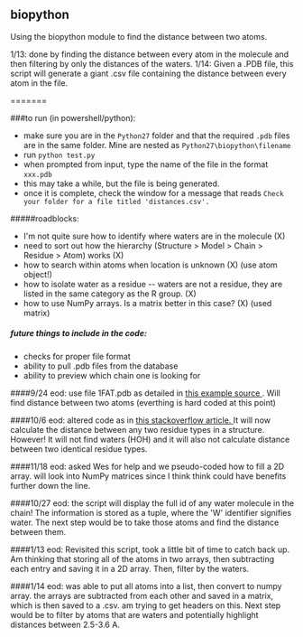 ## biopython
Using the biopython module to find the distance between two atoms.

1/13: done by finding the distance between every atom in the molecule and then filtering by only the distances of the waters.
1/14: Given a .PDB file, this script will generate a giant .csv file containing the distance between every atom in the file.

=======

###to run (in powershell/python): 
- make sure you are in the ```Python27``` folder and that the required ```.pdb``` files are in the same folder.  Mine are nested as ```Python27\biopython\filename```
- run ```python test.py```
- when prompted from input, type the name of the file in the format ```xxx.pdb```
- this may take a while, but the file is being generated.
- once it is complete, check the window for a message that reads ```Check your folder for a file titled 'distances.csv'.```

#####roadblocks:
* I'm not quite sure how to identify where waters are in the molecule (X)
* need to sort out how the hierarchy (Structure > Model > Chain > Residue > Atom) works (X)
* how to search within atoms when location is unknown (X) (use atom object!)
* how to isolate water as a residue -- waters are not a residue, they are listed in the same category as the R group. (X)
* how to use NumPy arrays. Is a matrix better in this case? (X) (used matrix)


##### future things to include in the code:
* checks for proper file format
* ability to pull .pdb files from the database
* ability to preview which chain one is looking for



####9/24 eod:
use file 1FAT.pdb as detailed in <a href = "http://www.biotnet.org/sites/biotnet.org/files/documents/25/biopython_pdb.pdf" alt="the source"> this example source </a>. Will find distance between two atoms (everthing is hard coded at this point)

####10/6 eod:
altered code as in <a href ="http://stackoverflow.com/questions/26193034/can-any-one-help-me-understand-and-solve-this-error" alt="the source"> this stackoverflow article. </a> It will now calculate the distance between any two residue types in a structure.
However! It will not find waters (HOH) and it will also not calculate distance between two identical residue types. 

####11/18 eod:
asked Wes for help and we pseudo-coded how to fill a 2D array. will look into NumPy matrices since I think think could have benefits further down the line.

####10/27 eod:
the script will display the full id of any water molecule in the chain! The information is stored as a tuple, where the 'W' identifier signifies water. The next step would be to take those atoms and find the distance between them.

####1/13 eod:
Revisited this script, took a little bit of time to catch back up. Am thinking that storing all of the atoms in two arrays, then subtracting each entry and saving it in a 2D array. Then, filter by the waters. 

####1/14 eod:
was able to put all atoms into a list, then convert to numpy array. the arrays are subtracted from each other and saved in a matrix, which is then saved to a .csv. am trying to get headers on this. Next step would be to filter by atoms that are waters and potentially highlight distances between 2.5-3.6 A.

